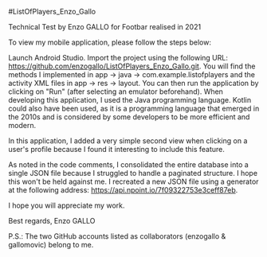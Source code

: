 #ListOfPlayers_Enzo_Gallo

Technical Test by Enzo GALLO for Footbar realised in 2021

To view my mobile application, please follow the steps below:

Launch Android Studio.
Import the project using the following URL: https://github.com/enzogallo/ListOfPlayers_Enzo_Gallo.git.
You will find the methods I implemented in app -> java -> com.example.listofplayers and the activity XML files in app -> res -> layout.
You can then run the application by clicking on "Run" (after selecting an emulator beforehand).
When developing this application, I used the Java programming language. Kotlin could also have been used, as it is a programming language that emerged in the 2010s and is considered by some developers to be more efficient and modern.

In this application, I added a very simple second view when clicking on a user's profile because I found it interesting to include this feature.

As noted in the code comments, I consolidated the entire database into a single JSON file because I struggled to handle a paginated structure. I hope this won't be held against me. I recreated a new JSON file using a generator at the following address:
https://api.npoint.io/7f09322753e3ceff87eb.

I hope you will appreciate my work.

Best regards,
Enzo GALLO

P.S.: The two GitHub accounts listed as collaborators (enzogallo & gallomovic) belong to me.
